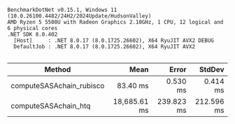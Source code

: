 ```

BenchmarkDotNet v0.15.1, Windows 11 (10.0.26100.4482/24H2/2024Update/HudsonValley)
AMD Ryzen 5 5500U with Radeon Graphics 2.10GHz, 1 CPU, 12 logical and 6 physical cores
.NET SDK 8.0.402
  [Host]     : .NET 8.0.17 (8.0.1725.26602), X64 RyuJIT AVX2 DEBUG
  DefaultJob : .NET 8.0.17 (8.0.1725.26602), X64 RyuJIT AVX2


```
| Method                   | Mean         | Error      | StdDev     |
|------------------------- |-------------:|-----------:|-----------:|
| computeSASAchain_rubisco |     83.40 ms |   0.530 ms |   0.414 ms |
| computeSASAchain_htq     | 18,685.61 ms | 239.823 ms | 212.596 ms |
